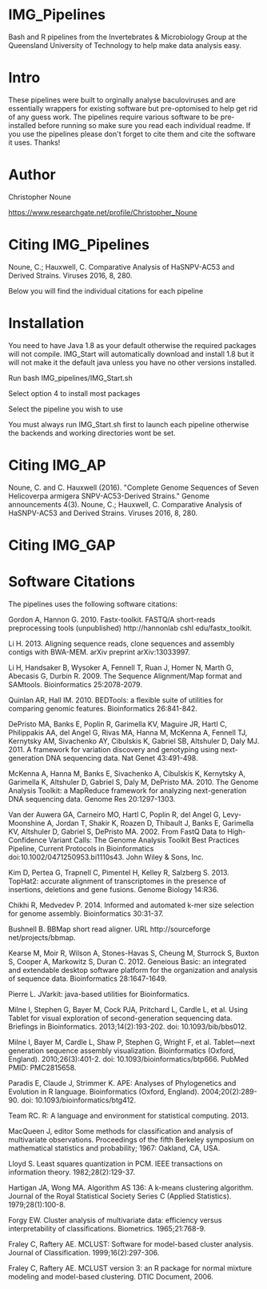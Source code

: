 # IMG_Pipelines
Bash and R pipelines from the Invertebrates & Microbiology Group at the Queensland University of Technology to help make data analysis easy.
# Intro
These pipelines were built to orginally analyse baculoviruses and are essentially wrappers for existing software but pre-optomised to help get rid of any guess work. The pipelines require various software to be pre-installed before running so make sure you read each individual readme. If you use the pipelines please don't forget to cite them and cite the software it uses.
Thanks!
# Author
Christopher Noune

https://www.researchgate.net/profile/Christopher_Noune

# Citing IMG_Pipelines

Noune, C.; Hauxwell, C. Comparative Analysis of HaSNPV-AC53 and Derived Strains. Viruses 2016, 8, 280.

Below you will find the individual citations for each pipeline

# Installation
You need to have Java 1.8 as your default otherwise the required packages will not compile. IMG_Start will automatically download and install 1.8 but it will not make it the default java unless you have no other versions installed.

Run bash IMG_pipelines/IMG_Start.sh

Select option 4 to install most packages

Select the pipeline you wish to use

You must always run IMG_Start.sh first to launch each pipeline otherwise the backends and working directories wont be set. 

# Citing IMG_AP

Noune, C. and C. Hauxwell (2016). "Complete Genome Sequences of Seven Helicoverpa armigera SNPV-AC53-Derived Strains." Genome announcements 4(3).
Noune, C.; Hauxwell, C. Comparative Analysis of HaSNPV-AC53 and Derived Strains. Viruses 2016, 8, 280.


# Citing IMG_GAP


# Software Citations
The pipelines uses the following software citations:
  
  Gordon A, Hannon G. 2010. Fastx-toolkit. FASTQ/A short-reads preprocessing tools (unpublished) http://hannonlab cshl edu/fastx_toolkit.
  
  Li H. 2013. Aligning sequence reads, clone sequences and assembly contigs with BWA-MEM. arXiv preprint arXiv:13033997.
  
  Li H, Handsaker B, Wysoker A, Fennell T, Ruan J, Homer N, Marth G, Abecasis G, Durbin R. 2009. The Sequence Alignment/Map format and SAMtools. Bioinformatics 25:2078-2079.
  
  Quinlan AR, Hall IM. 2010. BEDTools: a flexible suite of utilities for comparing genomic features. Bioinformatics 26:841-842.
  
  DePristo MA, Banks E, Poplin R, Garimella KV, Maguire JR, Hartl C, Philippakis AA, del Angel G, Rivas MA, Hanna M, McKenna A, Fennell TJ, Kernytsky AM, Sivachenko AY, Cibulskis K, Gabriel SB, Altshuler D, Daly MJ. 2011. A framework for variation discovery and genotyping using next-generation DNA sequencing data. Nat Genet 43:491-498.
  
  McKenna A, Hanna M, Banks E, Sivachenko A, Cibulskis K, Kernytsky A, Garimella K, Altshuler D, Gabriel S, Daly M, DePristo MA. 2010. The Genome Analysis Toolkit: a MapReduce framework for analyzing next-generation DNA sequencing data. Genome Res 20:1297-1303.
  
  Van der Auwera GA, Carneiro MO, Hartl C, Poplin R, del Angel G, Levy-Moonshine A, Jordan T, Shakir K, Roazen D, Thibault J, Banks E, Garimella KV, Altshuler D, Gabriel S, DePristo MA. 2002. From FastQ Data to High-Confidence Variant Calls: The Genome Analysis Toolkit Best Practices Pipeline, Current Protocols in Bioinformatics doi:10.1002/0471250953.bi1110s43. John Wiley & Sons, Inc.
  
  Kim D, Pertea G, Trapnell C, Pimentel H, Kelley R, Salzberg S. 2013. TopHat2: accurate alignment of transcriptomes in the presence of insertions, deletions and gene fusions. Genome Biology 14:R36.
  
  Chikhi R, Medvedev P. 2014. Informed and automated k-mer size selection for genome assembly. Bioinformatics 30:31-37.
  
  Bushnell B. BBMap short read aligner. URL http://sourceforge net/projects/bbmap.
  
  Kearse M, Moir R, Wilson A, Stones-Havas S, Cheung M, Sturrock S, Buxton S, Cooper A, Markowitz S, Duran C. 2012. Geneious Basic: an integrated and extendable desktop software platform for the organization and analysis of sequence data. Bioinformatics 28:1647-1649.
  
  Pierre L. JVarkit: java-based utilities for Bioinformatics.
  
  Milne I, Stephen G, Bayer M, Cock PJA, Pritchard L, Cardle L, et al. Using Tablet for visual exploration of second-generation sequencing data. Briefings in Bioinformatics. 2013;14(2):193-202. doi: 10.1093/bib/bbs012.
  
  Milne I, Bayer M, Cardle L, Shaw P, Stephen G, Wright F, et al. Tablet—next generation sequence assembly visualization. Bioinformatics (Oxford, England). 2010;26(3):401-2. doi: 10.1093/bioinformatics/btp666. PubMed PMID: PMC2815658.
  
  Paradis E, Claude J, Strimmer K. APE: Analyses of Phylogenetics and Evolution in R language. Bioinformatics (Oxford, England). 2004;20(2):289-90. doi: 10.1093/bioinformatics/btg412.
  
  Team RC. R: A language and environment for statistical computing. 2013.
  
  MacQueen J, editor Some methods for classification and analysis of multivariate observations. Proceedings of the fifth Berkeley symposium on mathematical statistics and probability; 1967: Oakland, CA, USA.
  
  Lloyd S. Least squares quantization in PCM. IEEE transactions on information theory. 1982;28(2):129-37.
  
  Hartigan JA, Wong MA. Algorithm AS 136: A k-means clustering algorithm. Journal of the Royal Statistical Society Series C (Applied Statistics). 1979;28(1):100-8.
  
  Forgy EW. Cluster analysis of multivariate data: efficiency versus interpretability of classifications. Biometrics. 1965;21:768-9.
  
  Fraley C, Raftery AE. MCLUST: Software for model-based cluster analysis. Journal of Classification. 1999;16(2):297-306.
  
  Fraley C, Raftery AE. MCLUST version 3: an R package for normal mixture modeling and model-based clustering. DTIC Document, 2006.



